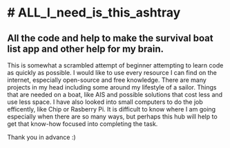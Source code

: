 <h1># ALL_I_need_is_this_ashtray</h1>
<h2>All the code and help to make the survival boat list app and other help for my brain.</h2>
<main><p>
     This is somewhat a scrambled attempt of beginner attempting to learn code as quickly as possible.
I would like to use every resource I can find on the internet, especially open-source and free knowledge. There are many projects in my head including some around my lifestyle of a sailor. Things that are needed on a boat, like AIS and possible solutions that cost less and use less space. I have also looked into small computers to do the job efficently, like Chip or Rasberry Pi. It is difficult to know where I am going especially when there are so many ways, but perhaps this hub will help to get that know-how focused into completing the task. 

Thank you in advance :)
</main></p>
